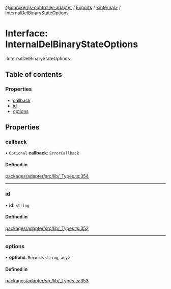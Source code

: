 [@iobroker/js-controller-adapter](../README.md) / [Exports](../modules.md) / [<internal\>](../modules/internal_.md) / InternalDelBinaryStateOptions

# Interface: InternalDelBinaryStateOptions

[<internal>](../modules/internal_.md).InternalDelBinaryStateOptions

## Table of contents

### Properties

- [callback](internal_.InternalDelBinaryStateOptions.md#callback)
- [id](internal_.InternalDelBinaryStateOptions.md#id)
- [options](internal_.InternalDelBinaryStateOptions.md#options)

## Properties

### callback

• `Optional` **callback**: `ErrorCallback`

#### Defined in

[packages/adapter/src/lib/_Types.ts:354](https://github.com/ioBroker/ioBroker.js-controller/blob/33a5e85a/packages/adapter/src/lib/_Types.ts#L354)

___

### id

• **id**: `string`

#### Defined in

[packages/adapter/src/lib/_Types.ts:352](https://github.com/ioBroker/ioBroker.js-controller/blob/33a5e85a/packages/adapter/src/lib/_Types.ts#L352)

___

### options

• **options**: `Record`<`string`, `any`\>

#### Defined in

[packages/adapter/src/lib/_Types.ts:353](https://github.com/ioBroker/ioBroker.js-controller/blob/33a5e85a/packages/adapter/src/lib/_Types.ts#L353)
